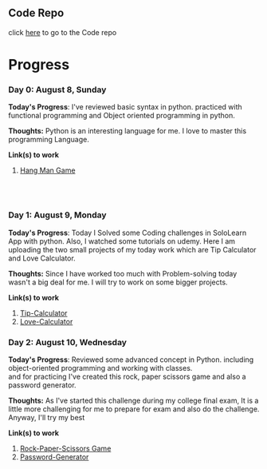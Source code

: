 ## Code Repo
click [here](https://github.com/KhudadadKhawari/100DaysOfCode) to go to the Code repo

# Progress 
### Day 0: August 8, Sunday

**Today's Progress**: I've reviewed basic syntax in python. practiced with functional programming and Object oriented programming in python.

**Thoughts:** Python is an interesting language for me. I love to master this programming Language.

**Link(s) to work**
1. [Hang Man Game](https://github.com/KhudadadKhawari/100DaysOfCode/blob/main/Day%200/hangman.py)

<br>
<br> 

### Day 1: August 9, Monday

**Today's Progress**: Today I Solved some Coding challenges in SoloLearn App with python. Also, I watched some tutorials on udemy. Here I am uploading the two small projects of my today work which are Tip Calculator and Love Calculator.
<br>
 
**Thoughts:** Since I have worked too much with Problem-solving today wasn't a big deal for me. I will try to work on some bigger projects.
  
**Link(s) to work**
1. [Tip-Calculator](https://github.com/KhudadadKhawari/100DaysOfCode/blob/main/Day-1/tip-calculator.py)
1. [Love-Calculator](https://github.com/KhudadadKhawari/100DaysOfCode/blob/main/Day-1/love-calculator.py)

### Day 2: August 10, Wednesday

**Today's Progress**: Reviewed some advanced concept in Python. including object-oriented programming and working with classes.<br>
and for practicing I've created this rock, paper scissors game and also a password generator.
<br>
 
**Thoughts:** As I've started this challenge during my college final exam, It is a little more challenging for me to prepare for exam and also do the challenge. Anyway, I'll try my best 
  
**Link(s) to work**
1. [Rock-Paper-Scissors Game](https://github.com/KhudadadKhawari/100DaysOfCode/blob/main/Day-2/rock-paper-scissors.py)
1. [Password-Generator](https://github.com/KhudadadKhawari/100DaysOfCode/blob/main/Day-2/password-generator.py)
